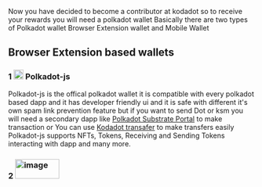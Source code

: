 Now you have decided to become a contributor at kodadot so to receive your rewards you will need a polkadot wallet
Basically there are two types of Polkadot wallet Browser Extension wallet and Mobile Wallet

## Browser Extension based wallets
### 1 <img src="https://github.com/AshutoshSingh72/nft-gallery/assets/78789916/72393de7-7117-4ad5-bf27-e7cda3d8c628" alt="image" width="20" height="auto"> Polkadot-js
Polkadot-js is the offical polkadot wallet it is compatible with every polkadot based dapp and it has developer friendly ui and it is safe with different it's own spam link prevention feature but if you want to send Dot or ksm you will need a secondary dapp like [Polkadot Substrate Portal](https://polkadot.js.org/apps/) to make transaction or You can use [Kodadot transafer](https://kodadot.xyz/ahp/transfer) to make transfers easily Polkadot-js supports NFTs, Tokens, Receiving and Sending Tokens interacting with dapp and many more.
### 2  <img src="https://github.com/AshutoshSingh72/nft-gallery/assets/78789916/202f447f-60ad-41fd-a704-36b2c0bb1d0b" alt="image" width="90" height="40px">
